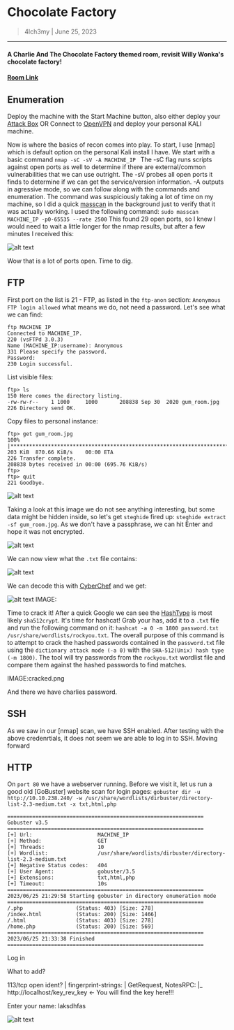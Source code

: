 # Chocolate Factory
> 4lch3my | June 25, 2023
-------------------
#### A Charlie And The Chocolate Factory themed room, revisit Willy Wonka's chocolate factory!
#### [Room Link](https://tryhackme.com/room/chocolatefactory)

## Enumeration 
  Deploy the machine with the Start Machine button, also either deploy your [Attack Box](https://tryhackme.com/access) OR Connect to [OpenVPN](https://tryhackme.com/access) and deploy your personal KALI machine.
<br>

Now is where the basics of recon comes into play. To start, I use [nmap] which is default option on the personal Kali install I have. We start with a basic command
  `nmap -sC -sV -A MACHINE_IP `
The -sC flag runs scripts against open ports as well to determine if there are external/common vulnerabilities that we can use outright. The -sV probes all open ports it finds to determine if we can get the service/version information. -A outputs in agressive mode, so we can follow along with the commands and enumeration.
The command was suspiciously taking a lot of time on my machine, so I did a quick [masscan](https://www.kalilinux.in/2020/09/masscan-1000-times-faster-than-nmap.html#:~:text=Masscan%20is%20the%20fastest%20network,per%20second%20data%20transmitting%20speed.) in the background just to verify that it was actually working. I used the following command: `sudo masscan MACHINE_IP -p0-65535 --rate 2500` This found 29 open ports, so I knew I would need to wait a little longer for the nmap results, but after a few minutes I received this:

![alt text](https://github.com/4lch3my/WriteUps/blob/main/TryHackMe/TryHackMe%20-%20Chocolate%20Factory/images/nmap_1.png?raw=true)

Wow that is a lot of ports open. Time to dig.

## FTP

First port on the list is 21 - FTP, as listed in the `ftp-anon` section: `Anonymous FTP login allowed` what means we do, not need a password. Let's see what we can find:

```
ftp MACHINE_IP
Connected to MACHINE_IP.
220 (vsFTPd 3.0.3)
Name (MACHINE_IP:username): Anonymous
331 Please specify the password.
Password: 
230 Login successful.
```

List visible files:

```
ftp> ls
150 Here comes the directory listing.
-rw-rw-r--    1 1000     1000       208838 Sep 30  2020 gum_room.jpg
226 Directory send OK.
```

Copy files to personal instance:

```
ftp> get gum_room.jpg
100% |*********************************************************************************************************************************************************************|   203 KiB  870.66 KiB/s    00:00 ETA
226 Transfer complete.
208838 bytes received in 00:00 (695.76 KiB/s)
ftp>
ftp> quit
221 Goodbye.
```
![alt text](https://github.com/4lch3my/WriteUps/blob/main/TryHackMe/TryHackMe%20-%20Chocolate%20Factory/images/gumroad.png?raw=true)

Taking a look at this image we do not see anything interesting, but some data might be hidden inside, so let's get `steghide` fired up: `steghide extract -sf gum_room.jpg`. As we don't have a passphrase, we can hit Enter and hope it was not encrypted.

![alt text](https://github.com/4lch3my/WriteUps/blob/main/TryHackMe/TryHackMe%20-%20Chocolate%20Factory/images/steghide.png?raw=true)

We can now view what the `.txt` file contains:

![alt text](https://github.com/4lch3my/WriteUps/blob/main/TryHackMe/TryHackMe%20-%20Chocolate%20Factory/images/b64.png?raw=true)


We can decode this with [CyberChef](https://gchq.github.io/CyberChef/) and we get:


![alt text](https://github.com/4lch3my/WriteUps/blob/main/TryHackMe/TryHackMe%20-%20Chocolate%20Factory/images/password.png?raw=true)
IMAGE:

Time to crack it! After a quick Google we can see the [HashType](https://hashcat.net/wiki/doku.php?id=example_hashes) is most likely `sha512crypt`. It's time for hashcat!
Grab your has, add it to a `.txt` file and run the following command on it: `hashcat -a 0 -m 1800 password.txt /usr/share/wordlists/rockyou.txt`.
The overall purpose of this command is to attempt to crack the hashed passwords contained in the `password.tx`t file using the `dictionary attack mode (-a 0)` with the `SHA-512(Unix) hash type (-m 1800)`. The tool will try passwords from the `rockyou.txt` wordlist file and compare them against the hashed passwords to find matches.

IMAGE:cracked.png

And there we have charlies password.

## SSH

As we saw in our [nmap] scan, we have SSH enabled. After testing with the above credenrtials, it does not seem we are able to log in to SSH. Moving forward

## HTTP

On `port 80` we have a webserver running. Before we visit it, let us run a good old [GoBuster] website scan for login pages:
`gobuster dir -u http://10.10.238.240/ -w /usr/share/wordlists/dirbuster/directory-list-2.3-medium.txt -x txt,html,php `

```
===============================================================
Gobuster v3.5
===============================================================
[+] Url:                     MACHINE_IP
[+] Method:                  GET
[+] Threads:                 10
[+] Wordlist:                /usr/share/wordlists/dirbuster/directory-list-2.3-medium.txt
[+] Negative Status codes:   404
[+] User Agent:              gobuster/3.5
[+] Extensions:              txt,html,php
[+] Timeout:                 10s
===============================================================
2023/06/25 21:29:58 Starting gobuster in directory enumeration mode
===============================================================
/.php                 (Status: 403) [Size: 278]
/index.html           (Status: 200) [Size: 1466]
/.html                (Status: 403) [Size: 278]
/home.php             (Status: 200) [Size: 569]
===============================================================
2023/06/25 21:33:38 Finished
===============================================================
```

Log in

What to add?


113/tcp open  ident?
| fingerprint-strings:
|   GetRequest, NotesRPC:
|_    http://localhost/key_rev_key <- You will find the key here!!!


Enter your name:  laksdhfas

![alt text](https://github.com/4lch3my/WriteUps/blob/main/TryHackMe/TryHackMe%20-%20Chocolate%20Factory/images/new_password.png?raw=true)